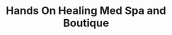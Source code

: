 ---
title: "Hands On Healing Med Spa and Boutique"
url: /kyle/hands-on-healing-med-spa-and-boutique/
shop: beauty
---